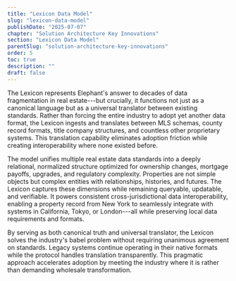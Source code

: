 ```yaml
---
title: "Lexicon Data Model"
slug: "lexicon-data-model"
publishDate: "2025-07-07"
chapter: "Solution Architecture Key Innovations"
section: "Lexicon Data Model"
parentSlug: "solution-architecture-key-innovations"
order: 5
toc: true
description: ""
draft: false
---
```


The Lexicon represents Elephant's answer to decades of data fragmentation in real estate---but crucially, it functions not just as a canonical language but as a universal translator between existing standards. Rather than forcing the entire industry to adopt yet another data format, the Lexicon ingests and translates between MLS schemas, county record formats, title company structures, and countless other proprietary systems. This translation capability eliminates adoption friction while creating interoperability where none existed before.

The model unifies multiple real estate data standards into a deeply relational, normalized structure optimized for ownership changes, mortgage payoffs, upgrades, and regulatory complexity. Properties are not simple objects but complex entities with relationships, histories, and futures. The Lexicon captures these dimensions while remaining queryable, updatable, and verifiable. It powers consistent cross-jurisdictional data interoperability, enabling a property record from New York to seamlessly integrate with systems in California, Tokyo, or London---all while preserving local data requirements and formats.

By serving as both canonical truth and universal translator, the Lexicon solves the industry's babel problem without requiring unanimous agreement on standards. Legacy systems continue operating in their native formats while the protocol handles translation transparently. This pragmatic approach accelerates adoption by meeting the industry where it is rather than demanding wholesale transformation.
